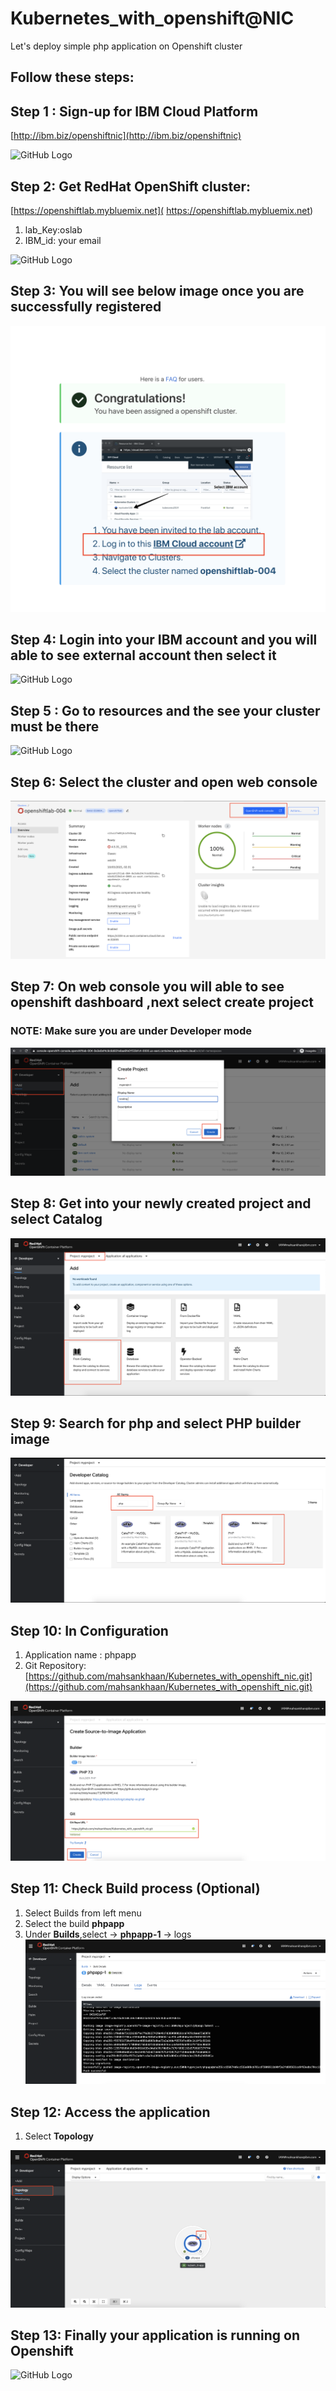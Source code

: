 # Kubernetes_with_openshift@NIC
Let's deploy simple php application on Openshift cluster

## Follow these steps:

## Step 1 : Sign-up for IBM Cloud Platform 

[http://ibm.biz/openshiftnic](http://ibm.biz/openshiftnic)

![GitHub Logo](images/s1.png)



## Step 2: Get RedHat OpenShift cluster:
[https://openshiftlab.mybluemix.net]( https://openshiftlab.mybluemix.net)
1. lab_Key:oslab
2. IBM_id: your email 

![GitHub Logo](images/s2.png)



## Step 3: You will see below image once you are successfully registered

![GitHub Logo](images/s4.png)


## Step 4: Login into your IBM account and you will able to see external account then select it

![GitHub Logo](images/s5.jpeg)

## Step 5 : Go to resources and the see your cluster must be there
![GitHub Logo](images/s6.jpeg)

## Step 6: Select the cluster and open web console
![GitHub Logo](images/s7.png)


## Step 7: On web console you will able to see openshift dashboard ,next select create project

### NOTE: Make sure you are under Developer mode

![GitHub Logo](images/s80.png)



## Step 8: Get into your newly created project and select Catalog
![GitHub Logo](images/s90.png)


## Step 9: Search for php and select PHP builder image

![GitHub Logo](images/s100.png)


## Step 10: In Configuration
1. Application name : phpapp
2. Git Repository: [https://github.com/mahsankhaan/Kubernetes_with_openshift_nic.git](https://github.com/mahsankhaan/Kubernetes_with_openshift_nic.git) 

![GitHub Logo](images/s200.png)



## Step 11: Check Build process (Optional)
1. Select Builds from left menu
1. Select the build __phpapp__
1. Under __Builds__,select -> __phpapp-1__  -> logs
![GitHub Logo](images/s110.png)


## Step 12: Access the application
1. Select __Topology__

![GitHub Logo](images/s120.png)


## Step 13: Finally your application is running on Openshift
![GitHub Logo](images/s13.png)
